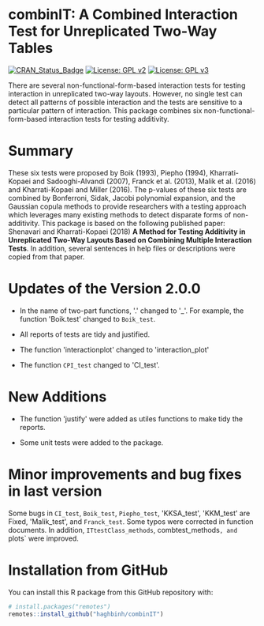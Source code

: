 # combinIT: A Combined Interaction Test for Unreplicated Two-Way Tables
[![CRAN_Status_Badge](http://www.r-pkg.org/badges/version/combinIT)](https://cran.r-project.org/package=combinIT)
[![License: GPL v2](https://img.shields.io/badge/License-GPL%20v2-blue.svg)](https://www.gnu.org/licenses/old-licenses/gpl-2.0.en.html)
[![License: GPL v3](https://img.shields.io/badge/License-GPLv3-blue.svg)](https://www.gnu.org/licenses/gpl-3.0)

There are several non-functional-form-based interaction tests for testing interaction in unreplicated two-way layouts.
However, no single test can detect all patterns of possible interaction and the tests are sensitive to a particular pattern of interaction.
This package combines six non-functional-form-based interaction tests for testing additivity.

# Summary

These six tests were proposed by Boik (1993), Piepho (1994), Kharrati-Kopaei and Sadooghi-Alvandi (2007), Franck et al. (2013), Malik et al. (2016)
and Kharrati-Kopaei and Miller (2016). The p-values of these six tests are combined by Bonferroni, Sidak, Jacobi polynomial expansion, and the Gaussian
copula methods to provide researchers with a testing approach which leverages many existing methods to detect disparate forms of non-additivity.
This package is based on the following published paper: Shenavari and Kharrati-Kopaei (2018) 
**A Method for Testing Additivity in Unreplicated Two-Way Layouts Based on Combining Multiple Interaction Tests**. 
In addition, several sentences in help files or descriptions were copied from that paper.


# Updates of the Version 2.0.0

-    In the name of two-part functions, '.' changed to '_'. For example, the function
     'Boik.test' changed to `Boik_test`.

-    All reports of tests are tidy and justified.

-    The function 'interactionplot' changed to 'interaction_plot'

-    The function `CPI_test` changed to 'CI_test'.

# New Additions

-   The function 'justify' were added as utiles functions to make tidy the reports.

-   Some unit tests were added to the package.


# Minor improvements and bug fixes in last version

Some bugs in `CI_test`, `Boik_test`, `Piepho_test`, 'KKSA_test', 'KKM_test' are Fixed, 
'Malik_test', and `Franck_test`. Some typos were corrected in function documents. In addition, `ITtestClass_methods`, combtest_methods`, and `plots` were improved. 

# Installation from GitHub

You can install this R package from this GitHub repository with:

``` r
# install.packages("remotes")
remotes::install_github("haghbinh/combinIT")
```
